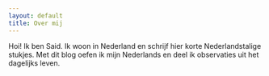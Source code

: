 ```yaml
---
layout: default
title: Over mij
---
```


Hoi! Ik ben Said. Ik woon in Nederland en schrijf hier korte Nederlandstalige stukjes.
Met dit blog oefen ik mijn Nederlands en deel ik observaties uit het dagelijks leven.
